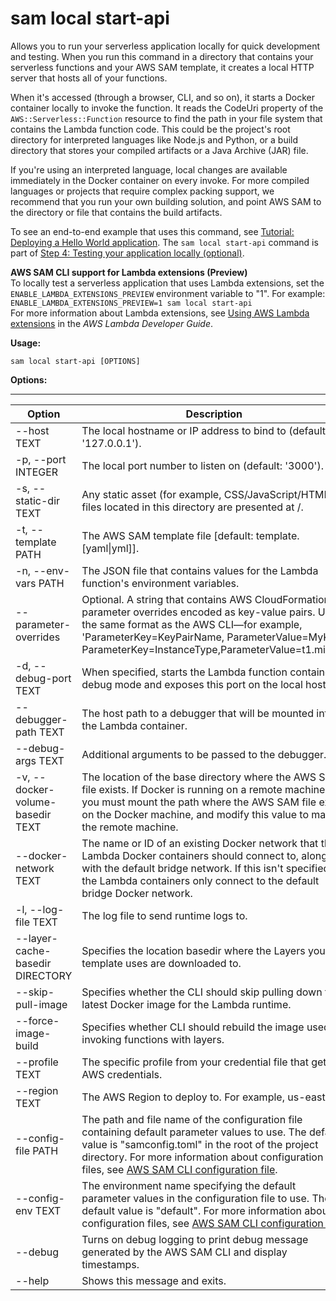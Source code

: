 # sam local start\-api<a name="sam-cli-command-reference-sam-local-start-api"></a>

Allows you to run your serverless application locally for quick development and testing\. When you run this command in a directory that contains your serverless functions and your AWS SAM template, it creates a local HTTP server that hosts all of your functions\. 

When it's accessed \(through a browser, CLI, and so on\), it starts a Docker container locally to invoke the function\. It reads the CodeUri property of the `AWS::Serverless::Function` resource to find the path in your file system that contains the Lambda function code\. This could be the project's root directory for interpreted languages like Node\.js and Python, or a build directory that stores your compiled artifacts or a Java Archive \(JAR\) file\. 

If you're using an interpreted language, local changes are available immediately in the Docker container on every invoke\. For more compiled languages or projects that require complex packing support, we recommend that you run your own building solution, and point AWS SAM to the directory or file that contains the build artifacts\.

To see an end\-to\-end example that uses this command, see [Tutorial: Deploying a Hello World application](serverless-getting-started-hello-world.md)\. The `sam local start-api` command is part of [Step 4: Testing your application locally \(optional\)](serverless-getting-started-hello-world.md#serverless-getting-started-hello-world-test-locally)\.

**AWS SAM CLI support for Lambda extensions \(Preview\)**  
To locally test a serverless application that uses Lambda extensions, set the `ENABLE_LAMBDA_EXTENSIONS_PREVIEW` environment variable to "1"\. For example:  
`ENABLE_LAMBDA_EXTENSIONS_PREVIEW=1 sam local start-api`  
For more information about Lambda extensions, see [Using AWS Lambda extensions](https://docs.aws.amazon.com/lambda/latest/dg/using-extensions.html) in the *AWS Lambda Developer Guide*\.

**Usage:**

```
sam local start-api [OPTIONS]
```

**Options:**


****  

| Option | Description | 
| --- | --- | 
| \-\-host TEXT | The local hostname or IP address to bind to \(default: '127\.0\.0\.1'\)\. | 
| \-p, \-\-port INTEGER | The local port number to listen on \(default: '3000'\)\. | 
| \-s, \-\-static\-dir TEXT | Any static asset \(for example, CSS/JavaScript/HTML\) files located in this directory are presented at /\. | 
| \-t, \-\-template PATH | The AWS SAM template file \[default: template\.\[yaml\|yml\]\]\. | 
| \-n, \-\-env\-vars PATH | The JSON file that contains values for the Lambda function's environment variables\. | 
| \-\-parameter\-overrides | Optional\. A string that contains AWS CloudFormation parameter overrides encoded as key\-value pairs\. Use the same format as the AWS CLI—for example, 'ParameterKey=KeyPairName, ParameterValue=MyKey ParameterKey=InstanceType,ParameterValue=t1\.micro'\. | 
| \-d, \-\-debug\-port TEXT | When specified, starts the Lambda function container in debug mode and exposes this port on the local host\. | 
| \-\-debugger\-path TEXT | The host path to a debugger that will be mounted into the Lambda container\. | 
| \-\-debug\-args TEXT | Additional arguments to be passed to the debugger\. | 
| \-v, \-\-docker\-volume\-basedir TEXT | The location of the base directory where the AWS SAM file exists\. If Docker is running on a remote machine, you must mount the path where the AWS SAM file exists on the Docker machine, and modify this value to match the remote machine\. | 
| \-\-docker\-network TEXT | The name or ID of an existing Docker network that the Lambda Docker containers should connect to, along with the default bridge network\. If this isn't specified, the Lambda containers only connect to the default bridge Docker network\. | 
| \-l, \-\-log\-file TEXT | The log file to send runtime logs to\. | 
| \-\-layer\-cache\-basedir DIRECTORY | Specifies the location basedir where the Layers your template uses are downloaded to\. | 
| \-\-skip\-pull\-image | Specifies whether the CLI should skip pulling down the latest Docker image for the Lambda runtime\. | 
| \-\-force\-image\-build | Specifies whether CLI should rebuild the image used for invoking functions with layers\. | 
| \-\-profile TEXT | The specific profile from your credential file that gets AWS credentials\. | 
| \-\-region TEXT | The AWS Region to deploy to\. For example, us\-east\-1\. | 
| \-\-config\-file PATH | The path and file name of the configuration file containing default parameter values to use\. The default value is "samconfig\.toml" in the root of the project directory\. For more information about configuration files, see [AWS SAM CLI configuration file](serverless-sam-cli-config.md)\. | 
| \-\-config\-env TEXT | The environment name specifying the default parameter values in the configuration file to use\. The default value is "default"\. For more information about configuration files, see [AWS SAM CLI configuration file](serverless-sam-cli-config.md)\. | 
| \-\-debug | Turns on debug logging to print debug message generated by the AWS SAM CLI and display timestamps\. | 
| \-\-help | Shows this message and exits\. | 